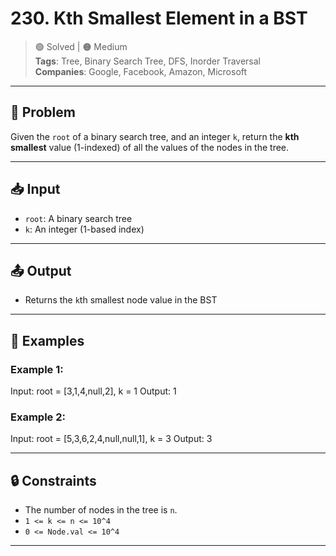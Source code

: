 # 230. Kth Smallest Element in a BST

> 🟢 Solved | 🟠 Medium  
> **Tags**: Tree, Binary Search Tree, DFS, Inorder Traversal  
> **Companies**: Google, Facebook, Amazon, Microsoft

---

## 🧠 Problem

Given the `root` of a binary search tree, and an integer `k`, return the **kth smallest** value (1-indexed) of all the values of the nodes in the tree.

---

## 📥 Input

- `root`: A binary search tree
- `k`: An integer (1-based index)

---

## 📤 Output

- Returns the `k`th smallest node value in the BST

---

## 🧪 Examples

### Example 1:
Input: root = [3,1,4,null,2], k = 1
Output: 1

### Example 2:
Input: root = [5,3,6,2,4,null,null,1], k = 3
Output: 3


---

## 🔒 Constraints

- The number of nodes in the tree is `n`.
- `1 <= k <= n <= 10^4`
- `0 <= Node.val <= 10^4`

---